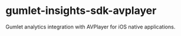 # gumlet-insights-sdk-avplayer
Gumlet analytics integration with AVPlayer for iOS native applications.
